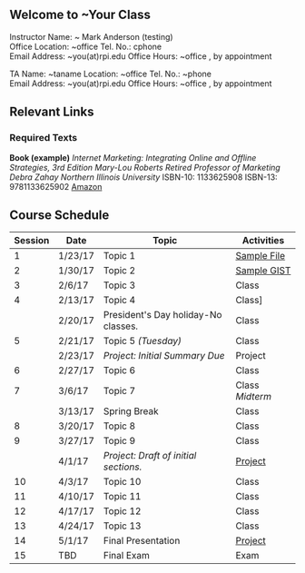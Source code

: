 ## Welcome to ~Your Class

Instructor Name: ~ Mark Anderson (testing)  
Office Location: ~office
Tel. No.:	 cphone		             
Email Address: ~you(at)rpi.edu
Office Hours:  ~office , by appointment 			

TA Name: ~taname
Location: ~office
Tel. No.:	 ~phone		 
Email Address: ~you(at)rpi.edu
Office Hours: ~office , by appointment	

## Relevant Links

### Required Texts
**Book (example)**
*Internet Marketing: Integrating Online and Offline Strategies, 3rd Edition Mary-Lou Roberts Retired Professor of Marketing Debra Zahay Northern Illinois University*
ISBN-10: 1133625908  ISBN-13: 9781133625902 
[Amazon](https://www.amazon.com/Internet-Marketing-Integrating-Offline-Strategies/dp/1133625908)


## Course Schedule

| Session | Date    | Topic                                                     | Activities |
|---------|---------|-----------------------------------------------------------|------|
| 1       | 1/23/17 | Topic 1                                                   | [Sample File](./class2.md) |
| 2       | 1/30/17 | Topic 2                                                   | [Sample GIST](https://gist.github.com/jkuruzovich/9c4622ad1d9073ca3132937ba15e3562)  |
| 3       | 2/6/17  | Topic 3                                                   | Class |
| 4       | 2/13/17 | Topic 4                                                   | Class] |
|         | 2/20/17 | President's Day holiday-No classes.                       | Class |
| 5       | 2/21/17 | Topic 5                    *(Tuesday)*                    | Class |
|         | 2/23/17 | *Project: Initial Summary Due*                            | Project  |
| 6       | 2/27/17 | Topic 6                                                   | Class  |
| 7       | 3/6/17  | Topic 7                                                   | Class *Midterm* |
|         | 3/13/17 | Spring Break                                              | Class |
| 8       | 3/20/17 | Topic 8                                                   | Class |
| 9       | 3/27/17 | Topic 9                                                   | Class |
|         | 4/1/17  | *Project: Draft of initial sections.*                     | [Project]() |
| 10      | 4/3/17  | Topic 10                                                  | Class |
| 11      | 4/10/17 | Topic 11                                                  | Class |
| 12      | 4/17/17 | Topic 12                                                  | Class |
| 13      | 4/24/17 | Topic 13                                                  | Class |
| 14      | 5/1/17  | Final Presentation                                        | [Project]() |
| 15      | TBD     | Final Exam                                                | Exam |
